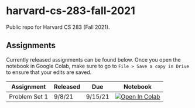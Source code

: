 # harvard-cs-283-fall-2021
Public repo for Harvard CS 283 (Fall 2021).

## Assignments
Currently released assignments can be found below. Once you open the notebook in Google Colab, make sure to go to `File > Save a copy in Drive` to ensure that your edits are saved.

| Assignment    | Released | Due     | Notebook                                                                                                        |
|---------------|----------|---------|-----------------------------------------------------------------------------------------------------------------|
| Problem Set 1 | 9/8/21   | 9/15/21 | [![Open In Colab](https://colab.research.google.com/assets/colab-badge.svg)](https://colab.research.google.com/drive/10dleB7f3QX2wdrP5EEDTd2pzIjnvq3a8?usp=sharing)|
